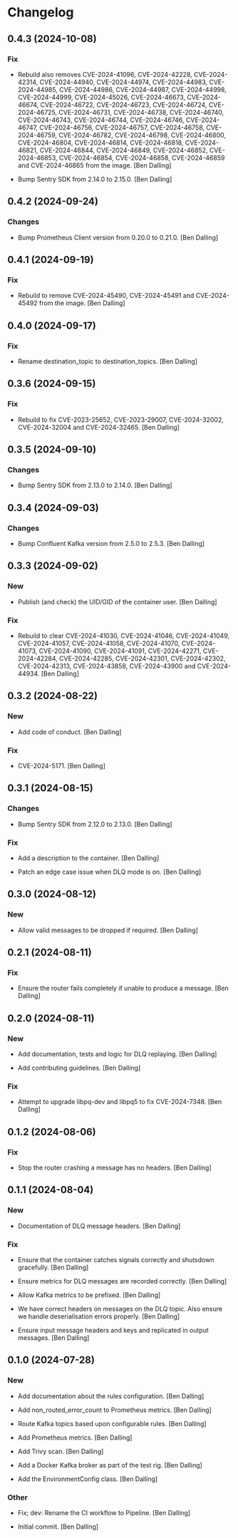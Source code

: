 # Changelog


## 0.4.3 (2024-10-08)

### Fix

* Rebuild also removes CVE-2024-41096, CVE-2024-42228, CVE-2024-42314, CVE-2024-44940, CVE-2024-44974, CVE-2024-44983, CVE-2024-44985, CVE-2024-44986, CVE-2024-44987, CVE-2024-44998, CVE-2024-44999, CVE-2024-45026, CVE-2024-46673, CVE-2024-46674, CVE-2024-46722, CVE-2024-46723, CVE-2024-46724, CVE-2024-46725, CVE-2024-46731, CVE-2024-46738, CVE-2024-46740, CVE-2024-46743, CVE-2024-46744, CVE-2024-46746, CVE-2024-46747, CVE-2024-46756, CVE-2024-46757, CVE-2024-46758, CVE-2024-46759, CVE-2024-46782, CVE-2024-46798, CVE-2024-46800, CVE-2024-46804, CVE-2024-46814, CVE-2024-46818, CVE-2024-46821, CVE-2024-46844, CVE-2024-46849, CVE-2024-46852, CVE-2024-46853, CVE-2024-46854, CVE-2024-46858, CVE-2024-46859 and CVE-2024-46865 from the image. [Ben Dalling]

* Bump Sentry SDK from 2.14.0 to 2.15.0. [Ben Dalling]


## 0.4.2 (2024-09-24)

### Changes

* Bump Prometheus Client version from 0.20.0 to 0.21.0. [Ben Dalling]


## 0.4.1 (2024-09-19)

### Fix

* Rebuild to remove CVE-2024-45490, CVE-2024-45491 and CVE-2024-45492 from the image. [Ben Dalling]


## 0.4.0 (2024-09-17)

### Fix

* Rename destination_topic to destination_topics. [Ben Dalling]


## 0.3.6 (2024-09-15)

### Fix

* Rebuild to fix CVE-2023-25652, CVE-2023-29007, CVE-2024-32002, CVE-2024-32004 and CVE-2024-32465. [Ben Dalling]


## 0.3.5 (2024-09-10)

### Changes

* Bump Sentry SDK from 2.13.0 to 2.14.0. [Ben Dalling]


## 0.3.4 (2024-09-03)

### Changes

* Bump Confluent Kafka version from 2.5.0 to 2.5.3. [Ben Dalling]


## 0.3.3 (2024-09-02)

### New

* Publish (and check) the UID/GID of the container user. [Ben Dalling]

### Fix

* Rebuild to clear CVE-2024-41030, CVE-2024-41046, CVE-2024-41049, CVE-2024-41057, CVE-2024-41058, CVE-2024-41070, CVE-2024-41073, CVE-2024-41090, CVE-2024-41091, CVE-2024-42271, CVE-2024-42284, CVE-2024-42285, CVE-2024-42301, CVE-2024-42302, CVE-2024-42313, CVE-2024-43858, CVE-2024-43900 and CVE-2024-44934. [Ben Dalling]


## 0.3.2 (2024-08-22)

### New

* Add code of conduct. [Ben Dalling]

### Fix

* CVE-2024-5171. [Ben Dalling]


## 0.3.1 (2024-08-15)

### Changes

* Bump Sentry SDK from 2.12.0 to 2.13.0. [Ben Dalling]

### Fix

* Add a description to the container. [Ben Dalling]

* Patch an edge case issue when DLQ mode is on. [Ben Dalling]


## 0.3.0 (2024-08-12)

### New

* Allow valid messages to be dropped if required. [Ben Dalling]


## 0.2.1 (2024-08-11)

### Fix

* Ensure the router fails completely if unable to produce a message. [Ben Dalling]


## 0.2.0 (2024-08-11)

### New

* Add documentation, tests and logic for DLQ replaying. [Ben Dalling]

* Add contributing guidelines. [Ben Dalling]

### Fix

* Attempt to upgrade libpq-dev and libpq5 to fix CVE-2024-7348. [Ben Dalling]


## 0.1.2 (2024-08-06)

### Fix

* Stop the router crashing a message has no headers. [Ben Dalling]


## 0.1.1 (2024-08-04)

### New

* Documentation of DLQ message headers. [Ben Dalling]

### Fix

* Ensure that the container catches signals correctly and shutsdown gracefully. [Ben Dalling]

* Ensure metrics for DLQ messages are recorded correctly. [Ben Dalling]

* Allow Kafka metrics to be prefixed. [Ben Dalling]

* We have correct headers on messages on the DLQ topic. Also ensure we handle deserialisation errors properly. [Ben Dalling]

* Ensure input message headers and keys and replicated in output messages. [Ben Dalling]


## 0.1.0 (2024-07-28)

### New

* Add documentation about the rules configuration. [Ben Dalling]

* Add non_routed_error_count to Prometheus metrics. [Ben Dalling]

* Route Kafka topics based upon configurable rules. [Ben Dalling]

* Add Prometheus metrics. [Ben Dalling]

* Add Trivy scan. [Ben Dalling]

* Add a Docker Kafka broker as part of the test rig. [Ben Dalling]

* Add the EnvironmentConfig class. [Ben Dalling]

### Other

* Fix; dev: Rename the CI workflow to Pipeline. [Ben Dalling]

* Initial commit. [Ben Dalling]


